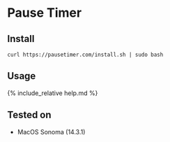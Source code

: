 # Pause Timer



## Install

```
curl https://pausetimer.com/install.sh | sudo bash
```
## Usage

{% include_relative help.md %}

## Tested on
 - MacOS Sonoma (14.3.1)
